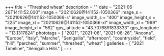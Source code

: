 +++
title = "Threshed wheat"
description = ""
date = "2021-06-26T14:11:52.000"
image = "20210626@141152-1050366"
image_s = "20210626@141152-1050366-s"
image_width_s = "400"
image_height_s = "225"
image_xl = "20210626@141152-1050366-xl"
image_width_xl = "999"
image_height_xl = "562"
gps_latitude = "43.7076891833333"
gps_longitude = "13.1317824"
phototags = [ "2021", "2021-06", "2021-06-26", "Ancona", "Europe", "Italy", "Marche", "Senigallia", "afternoon", "countryside", "field", "hill", "parched", "summer", "threshed", "wheat" ]
galleries = [ "2021 Timeline", "Senigallia Hills" ]
+++
